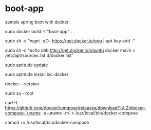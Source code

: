 # boot-app
sample spring boot with docker

sudo docker build -t "boot-app" .

sudo sh -c "wget -qO- https://get.docker.io/gpg | apt-key add -"

sudo sh -c "echo deb http://get.docker.io/ubuntu docker main\ > /etc/apt/sources.list.d/docker.list"

sudo aptitude update

sudo aptitude install lxc-docker

docker --version

sudo su - root

curl -L https://github.com/docker/compose/releases/download/1.4.2/docker-compose-`uname -s`-`uname -m` > /usr/local/bin/docker-compose

chmod +x /usr/local/bin/docker-compose
